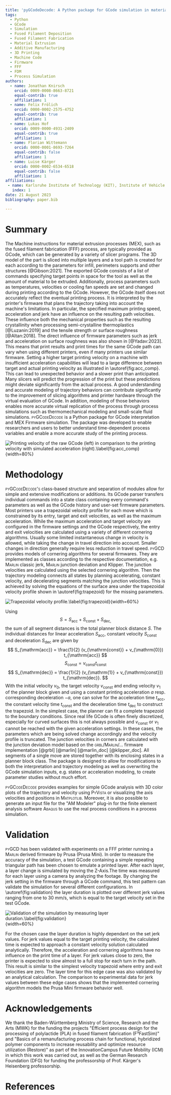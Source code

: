 ```yaml
---
title: 'pyGCodeDecode: A Python package for GCode simulation in material extrusion processes'
tags:
  - Python
  - GCode
  - Simulation
  - Fused Filament Deposition
  - Fused Filament Fabrication
  - Material Extrusion
  - Additive Manufacturing
  - 3D Printing
  - Machine Code
  - Firmware
  - FFF
  - FDM
  - Process Simulation
authors:
  - name: Jonathan Knirsch
    orcid: 0009-0008-8663-8721
    equal-contrib: true
    affiliation: 1
  - name: Felix Frölich
    orcid: 0000-0002-2575-4752
    equal-contrib: true
    affiliation: 1
  - name: Lukas Hof
    orcid: 0009-0000-4931-2409
    equal-contrib: true
    affiliation: 1
  - name: Florian Wittemann
    orcid: 0000-0001-8693-7264
    equal-contrib: false
    affiliation: 1
  - name: Luise Kärger
    orcid: 0000-0002-6534-6518
    equal-contrib: false
    affiliation: 1
affiliations:
 - name: Karlsruhe Institute of Technology (KIT), Institute of Vehicle System Technology, Germany
   index: 1
date: 21 August 2023
bibliography: paper.bib

---
```


# Summary

The Machine instructions for material extrusion processes (MEX), such as the fused filament fabrication (FFF) process, are typically provided as GCode, which can be generated by a variety of slicer programs. The 3D model of the part is sliced into multiple layers and a tool path is created for each according to the parameters for infill, perimeters supports and other structures [@Gibson:2021]. The exported GCode consists of a list of commands specifying target points in space for the tool as well as the amount of material to be extruded. Additionally, process parameters such as temperatures, velocities or cooling fan speeds are set and changed during printing according to the GCode. 
However, the GCode itself does not accurately reflect the eventual printing process. It is interpreted by the printer's firmware that plans the trajectory taking into account the machine's limitations. In particular, the specified maximum printing speed, acceleration and jerk have an influence on the resulting path velocities. These influence both the mechanical properties such as the resulting crystallinity when processing semi-crystalline thermoplastics [@Luzanin:2019] and the tensile strength or surface roughness [@Altan:2018]. The direct influence of firmware parameters such as jerk and acceleration on surface roughness was also shown in [@Yadav:2023]. This means that print results and print times for the same GCode path can vary when using different printers, even if many printers use similar firmware. 
Setting a higher target printing velocity on a machine with insufficient acceleration capabilities will lead to a large difference between target and actual printing velocity as illustrated in \autoref{fig:acc_comp}. This can lead to unexpected behavior and a slower print than anticipated. Many slicers will predict the progression of the print but these predictions might deviate significantly from the actual process. A good understanding and accurate modeling of trajectory behaviors can contribute significantly to the improvement of slicing algorithms and printer hardware through the virtual evaluation of GCode. In addition, modeling of those behaviors enables more accurate virtual replication of the process through process simulations such as thermomechanical modeling and small-scale fluid simulations.
<span style="font-variant:small-caps;">pyGCodeDecode</span> is a Python package for GCode interpretation and MEX Firmware simulation. The package was developed to enable researchers and users to better understand time-dependent process variables and enable a more accurate study of the printing process.

![Printing velocity of the raw GCode (left) in comparison to the printing velocity with simulated acceleration (right).\label{fig:acc_comp}](comparison.png){width=80%}

# Methodology

<span style="font-variant:small-caps;">pyGCodeDecode's</span> class-based structure and separation of modules allow for simple and extensive modifications or additions. Its GCode parser transfers individual commands into a state class containing every command's parameters as well as the GCode history and user-set firmware parameters. Most printers use a trapezoidal velocity profile for each move which is constrained by its entry, target and exit velocities, as well as the maximum acceleration. While the maximum acceleration and target velocity are configured in the firmware settings and the GCode respectively, the entry and exit velocities are calculated using a variety of different cornering algorithms. Usually some limited instantaneous change in velocity is allowed, while taking the change in travel direction into account. Smaller changes in direction generally require less reduction in travel speed. <span style="font-variant:small-caps;">pyGCD</span> provides models of cornering algorithms for several firmwares. They are implemented as classes according to the respective documentation, e.g. <span style="font-variant:small-caps;">Marlin</span> classic jerk, <span style="font-variant:small-caps;">Marlin</span> junction deviation and Klipper. The junction velocities are calculated using the selected cornering algorithm. Then the trajectory modeling connects all states by planning accelerating, constant velocity, and decelerating segments matching the junction velocities. This is achieved by solving the equations of the surface area under the trapezoidal velocity profile shown in \autoref{fig:trapezoid} for the missing parameters.

![Trapezoidal velocity profile.\label{fig:trapezoid}](trapezoid_profile.svg){width=60%}

Using
$$
S = S_{\mathrm{acc}} + S_{\mathrm{const}} + S_{\mathrm{dec},}
$$
the sum of all segment distances is the total planner block distance $S$. The individual distances for linear acceleration $S_{\mathrm{acc}}$, constant velocity $S_{\mathrm{const}}$ and deceleration $S_{\mathrm{dec}}$ are given by
$$
S_{\mathrm{acc}} = \frac{1}{2} (v_{\mathrm{const}} + v_{\mathrm{0}}) t_{\mathrm{acc}}
$$
$$
S_{\mathrm{const}} =  v_{\mathrm{const}} t_{\mathrm{const}}
$$
$$
S_{\mathrm{dec}} = \frac{1}{2} (v_{\mathrm{1}} + v_{\mathrm{const}}) t_{\mathrm{dec}}.
$$
With the initial velocity $v_{\mathrm{0}}$, the target velocity $v_{\mathrm{const}}$ and ending velocity $v_{\mathrm{1}}$ of the planner block given and using a constant printing acceleration $a$ resp. corresponding deceleration $-a$, one can solve for the acceleration time $t_{\mathrm{acc}}$, the constant velocity time $t_{\mathrm{const}}$ and the deceleration time $t_{\mathrm{dec}}$ to construct the trapezoid.
In the simplest case, the planner can fit a complete trapezoid to the boundary conditions. Since real life GCode is often finely discretized, especially for curved surfaces this is not always possible and $v_{\mathrm{const}}$ or $v_{\mathrm{1}}$ cannot be reached with the given acceleration settings. In these cases, the parameters which are being solved change accordingly and the velocity profile is truncated.
The junction velocities in corners are calculated with the junction deviation model based on the <span style="font-variant:small-caps;">grbl/Marlin/...</span> firmware implementation [@grbl]  [@marlin] [@marlin_doc]  [@klipper_doc].
All segments of a single move are stored together with its enclosing states in a planner block class. The package is designed to allow for modifications to both the interpretation and trajectory modeling as well as overwriting the GCode simulation inputs, e.g. states or acceleration modeling, to create parameter studies without much effort.

<span style="font-variant:small-caps;">pyGCodeDecode</span> provides examples for simple GCode analysis with 3D color plots of the trajectory and velocity using <span style="font-variant:small-caps;">PyVista</span> or visualizing the axis velocities and positions in <span style="font-variant:small-caps;">Matplotlib</span>. Moreover, it is also possible to generate an input file for the "AM Modeler" plug-in for the finite element analysis software <span style="font-variant:small-caps;">Abaqus</span> to use the real process conditions in a process simulation.

# Validation

<span style="font-variant:small-caps;">pyGCD</span> has been validated with experiments on a FFF printer running a <span style="font-variant:small-caps;">Marlin</span> derived firmware by Prusa (Prusa Mini). In order to measure the accuracy of the simulation, a test GCode containing a simple repeating triangular path has been chosen to emulate a printed layer. After each layer, a layer change is simulated by moving the Z-Axis.The time was measured for each layer using a camera by analyzing the footage. By changing the jerk setting in the firmware through a GCode command, this test pattern can validate the simulation for several different configurations. In \autoref{fig:validation} the layer duration is plotted over different jerk values ranging from one to 30 mm/s, which is equal to the target velocity set in the test GCode.

![Validation of the simulation by measuring layer duration.\label{fig:validation}](plot.svg){width=60%}

For the chosen case the layer duration is highly dependant on the set jerk values. For jerk values equal to the target printing velocity, the calculated time is expected to approach a constant velocity solution calculated analytically. Therefore, the acceleration and cornering algorithms have no influence on the print time of a layer. For jerk values close to zero, the printer is expected to slow almost to a full stop for each turn in the path. This result is similar to the simplest velocity trapezoid where entry and exit velocities are zero. The layer time for this edge case was also  validated by an analytical calculation. The comparison to experimental data for jerk values between these edge cases shows that the implemented cornering algorithm models the Prusa Mini firmware behavior well.

# Acknowledgements

We thank the Baden-Württemberg Ministry of Science, Research and the Arts (MWK) for the funding the projects "Efficient process design for the processing of polylactide (PLA) in fused filament fabrication (F³FastSim)" and "Basics of a remanufacturing process chain for functional, hybridized polymer components to increase reusability and optimize resource utilization (Restore)" as part of the InnovationCampus Future Mobility (ICM) in which this work was carried out, as well as the German Research Foundation (DFG) for funding the professorship of Prof. Kärger's Heisenberg professorship.

# References
